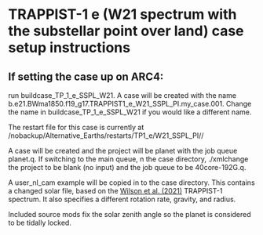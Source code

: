 # TRAPPIST-1 e (W21 spectrum with the substellar point over land) case setup instructions

## If setting the case up on ARC4:

run buildcase_TP_1_e_SSPL_W21. A case will be created with the name b.e21.BWma1850.f19_g17.TRAPPIST1_e_W21_SSPL_PI.my_case.001. Change the name in buildcase_TP_1_e_SSPL_W21 if you would like a different name.

The restart file for this case is currently at /nobackup/Alternative_Earths/restarts/TP1_e/W21_SSPL_PI//

A case will be created and the project will be planet with the job queue planet.q. If switching to the main queue, n the case directory, ./xmlchange the project to be blank (no input) and the job queue to be 40core-192G.q.

A user_nl_cam example will be copied in to the case directory. This contains a changed solar file, based on the [Wilson et al. (2021)](https://zenodo.org/record/4556130#.Y_82yezP39E) TRAPPIST-1 spectrum. It also specifies a different rotation rate, gravity, and radius.

Included source mods fix the solar zenith angle so the planet is considered to be tidally locked. 


